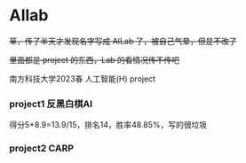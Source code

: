 # AIlab

~~草，传了半天才发现名字写成 AILab 了，被自己气晕，但是不改了~~

~~里面都是 project 的东西，Lab 的看情况传不传吧~~

南方科技大学2023春 人工智能(H) project

### project1 反黑白棋AI

得分5+8.9=13.9/15，排名14，胜率48.85%，写的很垃圾

### project2 CARP

